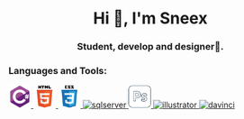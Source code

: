 <h1 align="center">Hi 👋, I'm Sneex</h1>
<h3 align="center">Student, develop and designer🌟.</h3>


<h3 align="left">Languages and Tools:</h3>
<p align="left"> 
  <a href="https://learn.microsoft.com/es-es/dotnet/csharp/" target="_blank" rel="noreferrer"> 
    <img src="https://raw.githubusercontent.com/devicons/devicon/master/icons/csharp/csharp-original.svg" 
         alt="csharp" width="40" height="40"/> 
  </a> 
  <a href="https://www.w3.org/html/" target="_blank" rel="noreferrer"> 
    <img src="https://raw.githubusercontent.com/devicons/devicon/master/icons/html5/html5-original-wordmark.svg" 
         alt="html5" width="40" height="40"/> 
  </a> 
  <a href="https://www.w3schools.com/css/" target="_blank" rel="noreferrer"> 
    <img src="https://raw.githubusercontent.com/devicons/devicon/master/icons/css3/css3-original-wordmark.svg" 
         alt="css3" width="40" height="40"/> 
  </a> 
  <a href="https://www.microsoft.com/sql-server" target="_blank" rel="noreferrer"> 
    <img src="https://www.svgrepo.com/show/303229/microsoft-sql-server-logo.svg" 
         alt="sqlserver" width="40" height="40"/> 
  </a> 
  <a href="https://www.adobe.com/products/photoshop.html" target="_blank" rel="noreferrer"> 
    <img src="https://raw.githubusercontent.com/devicons/devicon/master/icons/photoshop/photoshop-line.svg" 
         alt="photoshop" width="40" height="40"/> 
  </a> 
  <a href="https://www.adobe.com/products/illustrator.html" target="_blank" rel="noreferrer"> 
    <img src="https://www.vectorlogo.zone/logos/adobe_illustrator/adobe_illustrator-icon.svg" 
         alt="illustrator" width="40" height="40"/> 
  </a> 
  <a href="https://www.blackmagicdesign.com/products/davinciresolve" target="_blank" rel="noreferrer"> 
    <img src="https://seeklogo.com/images/D/davinci-resolve-logo-8FDEC6C340-seeklogo.com.png" 
         alt="davinci" width="40" height="40"/> 
  </a> 
</p>

